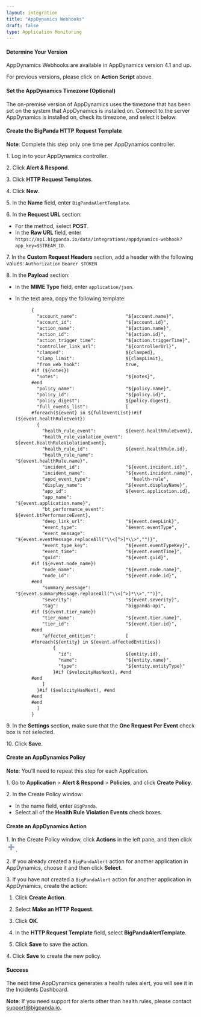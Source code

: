 ```yaml
---
layout: integration 
title: "AppDynamics Webhooks"
draft: false
type: Application Monitoring
---
```


#### Determine Your Version

AppDynamics Webhooks are available in AppDynamics version 4.1 and up.

For previous versions, please click on **Action Script** above.

<!-- section-separator -->

#### Set the AppDynamics Timezone (Optional)

The on-premise version of AppDynamics uses the timezone that has been set on the system that AppDynamics is installed on. Connect to the server AppDynamics is installed on, check its timezone, and select it below.

<!-- include 'integrations/appdynamics/appdynamics' -->

<!-- section-separator -->

#### Create the BigPanda HTTP Request Template

__Note__: Complete this step only one time per AppDynamics controller.

1\. Log in to your AppDynamics controller.

2\. Click **Alert & Respond**.

3\. Click **HTTP Request Templates**.

4\. Click **New**.

5\. In the **Name** field, enter `BigPandaAlertTemplate`.

6\. In the **Request URL** section:

* For the method, select **POST**.
* In the **Raw URL** field, enter `https://api.bigpanda.io/data/integrations/appdynamics-webhook?app_key=$STREAM_ID`.
    
7\. In the **Custom Request Headers** section, add a header with the following values:
    `Authorization`     `Bearer $TOKEN`
    
8\. In the **Payload** section:

* In the **MIME Type** field, enter `application/json`.
* In the text area, copy the following template:


            {
              "account_name":                  "${account.name}",
              "account_id":                    "${account.id}",
              "action_name":                   "${action.name}",
              "action_id":                     "${action.id}",
              "action_trigger_time":           "${action.triggerTime}",
              "controller_link_url":           "${controllerUrl}",
              "clamped":                       ${clamped},
              "clamp_limit":                   ${clampLimit},
              "from_web_hook":                 true,
            #if (${notes})
              "notes":                         "${notes}",
            #end
              "policy_name":                   "${policy.name}",
              "policy_id":                     "${policy.id}",
              "policy_digest":                 ${policy.digest},
              "full_events_list":              [
            #foreach(${event} in ${fullEventList})#if (${event.healthRuleEvent})
              {
                "health_rule_event":           ${event.healthRuleEvent},
                "health_rule_violation_event": ${event.healthRuleViolationEvent},
                "health_rule_id":              ${event.healthRule.id},
                "health_rule_name":            "${event.healthRule.name}",
                "incident_id":                 "${event.incident.id}",
                "incident_name":               "${event.incident.name}",
                "appd_event_type":               "health-rule",
                "display_name":                "${event.displayName}",
                "app_id":                      ${event.application.id},
                "app_name":                    "${event.application.name}",
                "bt_performance_event":        ${event.btPerformanceEvent},
                "deep_link_url":               "${event.deepLink}",
                "event_type":                  "$event.eventType",
                "event_message":               "${event.eventMessage.replaceAll("\\<[^>]*\\>","")}",
                "event_type_key":              "${event.eventTypeKey}",
                "event_time":                  "${event.eventTime}",
                "guid":                        "${event.guid}",
            #if (${event.node_name})
                "node_name":                   "${event.node.name}",
                "node_id":                     "${event.node.id}",
            #end
                "summary_message":             "${event.summaryMessage.replaceAll("\\<[^>]*\\>","")}",
                "severity":                    "${event.severity}",
                "tag":                         "bigpanda-api",
            #if (${event.tier_name})
                "tier_name":                   "${event.tier.name}",
                "tier_id":                     "${event.tier.id}",
            #end
                "affected_entities":           [
            #foreach(${entity} in ${event.affectedEntities})
                    {
                      "id":                    ${entity.id},
                      "name":                  "${entity.name}",
                      "type":                  "${entity.entityType}"
                    }#if ($velocityHasNext), #end
            #end
                ]
              }#if ($velocityHasNext), #end
            #end
            #end
              ]
            }


9\. In the **Settings** section, make sure that the **One Request Per Event** check box is not selected.

10\. Click **Save**.

<!-- section-separator -->

#### Create an AppDynamics Policy

__Note__: You'll need to repeat this step for each Application.

1\. Go to **Application** > **Alert & Respond** > **Policies**, and click **Create Policy**.

2\. In the Create Policy window:

* In the name field, enter `BigPanda`.
* Select all of the **Health Rule Violation Events** check boxes.

<!-- section-separator -->

#### Create an AppDynamics Action

1\. In the Create Policy window, click **Actions** in the left pane, and then click ![+](/media/appdynamics-plus.png).

2\. If you already created a `BigPandaAlert` action for another application in AppDynamics, choose it and then click **Select**.

3\. If you have not created a `BigPandaAlert` action for another application in AppDynamics, create the action:

  1. Click **Create Action**.
  
  2. Select **Make an HTTP Request**.
  
  3. Click **OK**.
  
  4. In the **HTTP Request Template** field, select **BigPandaAlertTemplate**.
  
  5. Click **Save** to save the action.

4\. Click **Save** to create the new policy.

<!-- section-separator -->

#### Success

The next time AppDynamics generates a health rules alert, you will see it in the Incidents Dashboard.

__Note__: If you need support for alerts other than health rules, please contact support@bigpanda.io.
